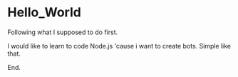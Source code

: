 # Hello_World
Following what I supposed to do first.

I would like to learn to code Node.js 'cause i want to create bots. 
Simple like that.

End.

